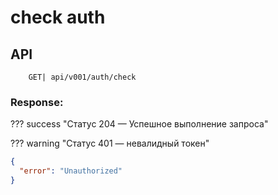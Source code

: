 # check auth

## API

```
    GET| api/v001/auth/check
```

### Response:

??? success "Статус 204 — Успешное выполнение запроса"

??? warning "Статус 401 — невалидный токен"

```json
{
  "error": "Unauthorized"
}
```



